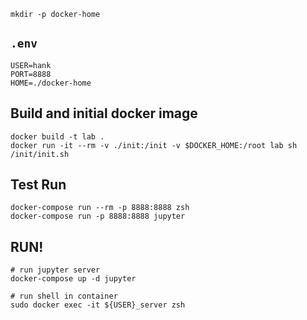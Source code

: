 
```shell
mkdir -p docker-home
```

## `.env`
```plaintext
USER=hank
PORT=8888
HOME=./docker-home
```

## Build and initial docker image
```shell
docker build -t lab .
docker run -it --rm -v ./init:/init -v $DOCKER_HOME:/root lab sh /init/init.sh
```

## Test Run
```shell
docker-compose run --rm -p 8888:8888 zsh
docker-compose run -p 8888:8888 jupyter
```

## RUN!
```shell
# run jupyter server
docker-compose up -d jupyter

# run shell in container
sudo docker exec -it ${USER}_server zsh
```